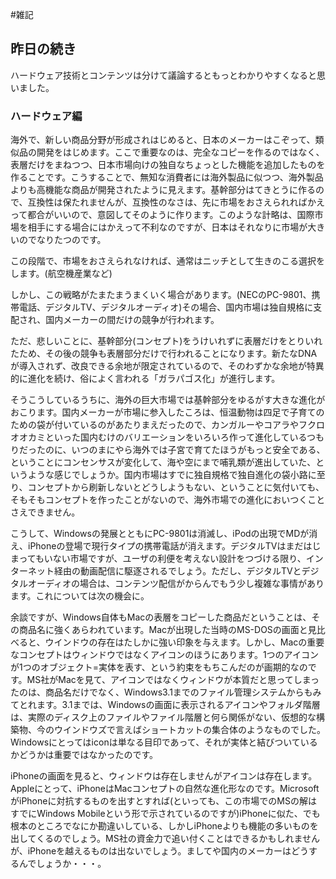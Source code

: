 #雑記


## 昨日の続き

ハードウェア技術とコンテンツは分けて議論するともっとわかりやすくなると思いました。


### ハードウェア編

海外で、新しい商品分野が形成されはじめると、日本のメーカーはこぞって、類似品の開発をはじめます。ここで重要なのは、完全なコピーを作るのではなく、表層だけをまねつつ、日本市場向けの独自なちょっとした機能を追加したものを作ることです。こうすることで、無知な消費者には海外製品に似つつ、海外製品よりも高機能な商品が開発されたように見えます。基幹部分はてきとうに作るので、互換性は保たれませんが、互換性のなさは、先に市場をおさえられればかえって都合がいいので、意図してそのように作ります。このような計略は、国際市場を相手にする場合にはかえって不利なのですが、日本はそれなりに市場が大きいのでなりたつのです。



この段階で、市場をおさえられなければ、通常はニッチとして生きのこる選択をします。(航空機産業など)



しかし、この戦略がたまたまうまくいく場合があります。(NECのPC-9801、携帯電話、デジタルTV、デジタルオーディオ)その場合、国内市場は独自規格に支配され、国内メーカーの間だけの競争が行われます。



ただ、悲しいことに、基幹部分(コンセプト)をうけいれずに表層だけをとりいれたため、その後の競争も表層部分だけで行われることになります。新たなDNAが導入されず、改良できる余地が限定されているので、そのわずかな余地が特異的に進化を続け、俗によく言われる「ガラパゴス化」が進行します。



そうこうしているうちに、海外の巨大市場では基幹部分をゆるがす大きな進化がおこります。国内メーカーが市場に参入したころは、恒温動物は四足で子育てのための袋が付いているのがあたりまえだったので、カンガルーやコアラやフクロオオカミといった国内むけのバリエーションをいろいろ作って進化しているつもりだったのに、いつのまにやら海外では子宮で育てたほうがもっと安全である、ということにコンセンサスが変化して、海や空にまで哺乳類が進出していた、というような感じでしょうか。国内市場はすでに独自規格で独自進化の袋小路に至り、コンセプトから刷新しないとどうしようもない、ということに気付いても、そもそもコンセプトを作ったことがないので、海外市場での進化においつくことさえできません。



こうして、Windowsの発展とともにPC-9801は消滅し、iPodの出現でMDが消え、iPhoneの登場で現行タイプの携帯電話が消えます。デジタルTVはまだはじまってもいない市場ですが、ユーザの利便を考えない設計をつづける限り、インターネット経由の動画配信に駆逐されるでしょう。ただし、デジタルTVとデジタルオーディオの場合は、コンテンツ配信がからんでもう少し複雑な事情があります。これについては次の機会に。



余談ですが、Windows自体もMacの表層をコピーした商品だということは、その商品名に強くあらわれています。Macが出現した当時のMS-DOSの画面と見比べると、ウインドウの存在はたしかに強い印象を与えます。しかし、Macの重要なコンセプトはウィンドウではなくアイコンのほうにあります。1つのアイコンが1つのオブジェクト=実体を表す、という約束をもちこんだのが画期的なのです。MS社がMacを見て、アイコンではなくウィンドウが本質だと思ってしまったのは、商品名だけでなく、Windows3.1までのファイル管理システムからもみてとれます。3.1までは、Windowsの画面に表示されるアイコンやフォルダ階層は、実際のディスク上のファイルやファイル階層と何ら関係がない、仮想的な構築物、今のウインドウズで言えばショートカットの集合体のようなものでした。Windowsにとってはiconは単なる目印であって、それが実体と結びついているかどうかは重要ではなかったのです。



iPhoneの画面を見ると、ウィンドウは存在しませんがアイコンは存在します。Appleにとって、iPhoneはMacコンセプトの自然な進化形なのです。MicrosoftがiPhoneに対抗するものを出すとすれば(といっても、この市場でのMSの解はすでにWindows Mobileという形で示されているのですが)iPhoneに似た、でも根本のところでなにか勘違いしている、しかしiPhoneよりも機能の多いものを出してくるのでしょう。MS社の資金力で追い付くことはできるかもしれませんが、iPhoneを越えるものは出ないでしょう。ましてや国内のメーカーはどうするんでしょうか・・・。

<!--  -->








